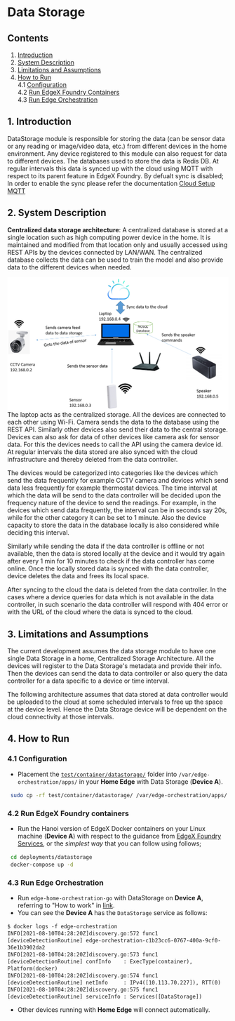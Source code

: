 # Data Storage
## Contents
1. [Introduction](#1-introduction)
2. [System Description](#2-system-description)
3. [Limitations and Assumptions](#3-limitations-and-assumptions)
4. [How to Run](#4-how-to-run)  
    4.1 [Configuration](#41-configuration)  
    4.2 [Run EdgeX Foundry Containers](#42-run-edgex-foundry-containers)  
    4.3 [Run Edge Orchestration](#43-run-edge-orchestration)

## 1. Introduction
DataStorage module is responsible for storing the data (can be sensor data or any reading or image/video data, etc.) from different devices in the home environment. Any device registered to this module can also request for data to different devices. The databases used to store the data is Redis DB. At regular intervals this data is synced up with the cloud using MQTT with respect to its parent feature in EdgeX Foundry. By defualt sync is disabled; In order to enable the sync please refer the documentation [Cloud Setup MQTT](https://github.com/lf-edge/edge-home-orchestration-go/blob/master/docs/cloud_setup_mqtt.md)

## 2. System Description
**Centralized data storage architecture**: A centralized database is stored at a single location such as high computing power device in the home. It is maintained and modified from that location only and usually accessed using REST APIs by the devices connected by LAN/WAN. The centralized database collects the data can be used to train the model and also provide data to the different devices when needed.

<img src="images/System-description-of-Data-Storage.png" alt="image" align="left"/>

The laptop acts as the centralized storage. All the devices are connected to each other using Wi-Fi. Camera sends the data to the database using the REST API. Similarly other devices also send their data to the central storage. Devices can also ask for data of other devices like camera ask for sensor data. For this the devices needs to call the API using the camera device id. At regular intervals the data stored are also synced with the cloud infrastructure and thereby deleted from the data controller.

The devices would be categorized into categories like the devices which send the data frequently for example CCTV camera and devices which send data less frequently for example thermostat devices. The time interval at which the data will be send to the data controller will be decided upon the frequency nature of the device to send the readings. For example, in the devices which send data frequently, the interval can be in seconds say 20s, while for the other category it can be set to 1 minute. Also the device capacity to store the data in the database locally is also considered while deciding this interval.

Similarly while sending the data if the data controller is offline or not available, then the data is stored locally at the device and it would try again after every 1 min for 10 minutes to check if the data controller has come online. Once the locally stored data is synced with the data controller, device deletes the data and frees its local space.

After syncing to the cloud the data is deleted from the data controller. In the cases where a device queries for data which is not available in the data controller, in such scenario the data controller will respond with 404 error or with the URL of the cloud where the data is synced to the cloud.

## 3. Limitations and Assumptions
The current development assumes the data storage module to have one single Data Storage in a home, Centralized Storage Architecture. All the devices will register to the Data Storage's metadata and provide their info. Then the devices can send the data to data controller or also query the data controller for a data specific to a device or time interval.

The following architecture assumes that data stored at data controller would be uploaded to the cloud at some scheduled intervals to free up the space at the device level. Hence the Data Storage device will be dependent on the cloud connectivity at those intervals.

## 4. How to Run

### 4.1 Configuration

- Placement the [`test/container/datastorage/`](../test/container/datastorage/) folder into `/var/edge-orchestration/apps/` in your **Home Edge** with Data Storage (**Device A**).
```sh
 sudo cp -rf test/container/datastorage/ /var/edge-orchestration/apps/
```

### 4.2 Run EdgeX Foundry containers
- Run the Hanoi version of EdgeX Docker containers on your Linux machine (**Device A**) with respect to the guidance from [EdgeX Foundry Services](https://github.com/edgexfoundry/edgex-go#get-started), or the _simplest way_ that you can follow using follows;

```sh
 cd deployments/datastorage
 docker-compose up -d
```

### 4.3 Run Edge Orchestration
- Run `edge-home-orchestration-go` with DataStorage on **Device A**, referring to "How to work" in [link](./platforms/x86_64_linux/x86_64_linux.md#how-to-work).
- You can see the **Device A** has the `DataStorage` service as follows:
```
$ docker logs -f edge-orchestration
INFO[2021-08-10T04:28:20Z]discovery.go:572 func1 [deviceDetectionRoutine] edge-orchestration-c1b23cc6-0767-400a-9cf0-36e1b3902da2
INFO[2021-08-10T04:28:20Z]discovery.go:573 func1 [deviceDetectionRoutine] confInfo    : ExecType(container), Platform(docker)
INFO[2021-08-10T04:28:20Z]discovery.go:574 func1 [deviceDetectionRoutine] netInfo     : IPv4([10.113.70.227]), RTT(0)
INFO[2021-08-10T04:28:20Z]discovery.go:575 func1 [deviceDetectionRoutine] serviceInfo : Services([DataStorage])
```
- Other devices running with **Home Edge** will connect automatically.
